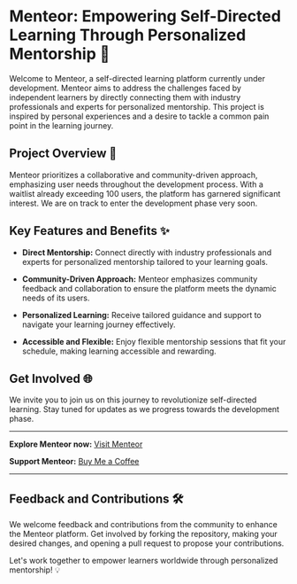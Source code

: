 
# Menteor: Empowering Self-Directed Learning Through Personalized Mentorship 🌟

Welcome to Menteor, a self-directed learning platform currently under development. Menteor aims to address the challenges faced by independent learners by directly connecting them with industry professionals and experts for personalized mentorship. This project is inspired by personal experiences and a desire to tackle a common pain point in the learning journey.

## Project Overview 🚀

Menteor prioritizes a collaborative and community-driven approach, emphasizing user needs throughout the development process. With a waitlist already exceeding 100 users, the platform has garnered significant interest. We are on track to enter the development phase very soon.

## Key Features and Benefits ✨

- **Direct Mentorship:** Connect directly with industry professionals and experts for personalized mentorship tailored to your learning goals.

- **Community-Driven Approach:** Menteor emphasizes community feedback and collaboration to ensure the platform meets the dynamic needs of its users.

- **Personalized Learning:** Receive tailored guidance and support to navigate your learning journey effectively.

- **Accessible and Flexible:** Enjoy flexible mentorship sessions that fit your schedule, making learning accessible and rewarding.

## Get Involved 🌐

We invite you to join us on this journey to revolutionize self-directed learning. Stay tuned for updates as we progress towards the development phase.

---

**Explore Menteor now:** [Visit Menteor](https://www.menteor.space/)

**Support Menteor:** [Buy Me a Coffee](https://www.buymeacoffee.com/kabeerhadi)

---

## Feedback and Contributions 🛠️

We welcome feedback and contributions from the community to enhance the Menteor platform. Get involved by forking the repository, making your desired changes, and opening a pull request to propose your contributions.

Let's work together to empower learners worldwide through personalized mentorship! 💡

